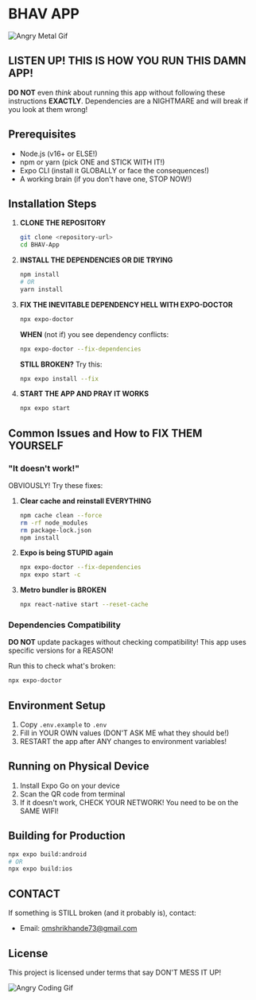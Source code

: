 # BHAV APP

![Angry Metal Gif](https://media.giphy.com/media/l1J9u3TZfpmeDLkD6/giphy.gif)

## LISTEN UP! THIS IS HOW YOU RUN THIS DAMN APP!

**DO NOT** even *think* about running this app without following these instructions **EXACTLY**. Dependencies are a NIGHTMARE and will break if you look at them wrong!

## Prerequisites

- Node.js (v16+ or ELSE!)
- npm or yarn (pick ONE and STICK WITH IT!)
- Expo CLI (install it GLOBALLY or face the consequences!)
- A working brain (if you don't have one, STOP NOW!)

## Installation Steps

1. **CLONE THE REPOSITORY**
   ```bash
   git clone <repository-url>
   cd BHAV-App
   ```

2. **INSTALL THE DEPENDENCIES OR DIE TRYING**
   ```bash
   npm install
   # OR
   yarn install
   ```

3. **FIX THE INEVITABLE DEPENDENCY HELL WITH EXPO-DOCTOR**
   ```bash
   npx expo-doctor
   ```
   
   **WHEN** (not if) you see dependency conflicts:
   ```bash
   npx expo-doctor --fix-dependencies
   ```
   
   **STILL BROKEN?** Try this:
   ```bash
   npx expo install --fix
   ```

4. **START THE APP AND PRAY IT WORKS**
   ```bash
   npx expo start
   ```

## Common Issues and How to FIX THEM YOURSELF

### "It doesn't work!" 
OBVIOUSLY! Try these fixes:

1. **Clear cache and reinstall EVERYTHING**
   ```bash
   npm cache clean --force
   rm -rf node_modules
   rm package-lock.json
   npm install
   ```

2. **Expo is being STUPID again**
   ```bash
   npx expo-doctor --fix-dependencies
   npx expo start -c
   ```

3. **Metro bundler is BROKEN**
   ```bash
   npx react-native start --reset-cache
   ```

### Dependencies Compatibility

**DO NOT** update packages without checking compatibility! This app uses specific versions for a REASON!

Run this to check what's broken:
```bash
npx expo-doctor
```

## Environment Setup

1. Copy `.env.example` to `.env`
2. Fill in YOUR OWN values (DON'T ASK ME what they should be!)
3. RESTART the app after ANY changes to environment variables!

## Running on Physical Device

1. Install Expo Go on your device
2. Scan the QR code from terminal
3. If it doesn't work, CHECK YOUR NETWORK! You need to be on the SAME WIFI!

## Building for Production

```bash
npx expo build:android
# OR
npx expo build:ios
```

## CONTACT

If something is STILL broken (and it probably is), contact:
- Email: omshrikhande73@gmail.com

## License

This project is licensed under terms that say DON'T MESS IT UP!

![Angry Coding Gif](https://media.giphy.com/media/yYSSBtDgbbRzq/giphy.gif)